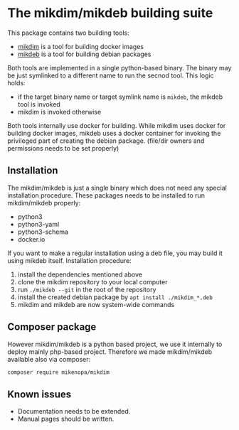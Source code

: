 # The mikdim/mikdeb building suite

This package contains two building tools:

* [mikdim](README.mikdim.md) is a tool for building docker images
* [mikdeb](README.mikdeb.md) is a tool for building debian packages

Both tools are implemented in a single python-based binary. The binary may be just symlinked to a different name to run the secnod tool. This logic holds:

* if the target binary name or target symlink name is `mikdeb`, the mikdeb tool is invoked
* mikdim is invoked otherwise

Both tools internally use docker for building. While mikdim uses docker for building docker images, mikdeb uses a docker container for invoking the privileged
part of creating the debian package. (file/dir owners and permissions needs to be set properly)

## Installation

The mikdim/mikdeb is just a single binary which does not need any special installation procedure. These packages needs to be installed to run mikdim/mikdeb properly:

* python3
* python3-yaml
* python3-schema
* docker.io

If you want to make a regular installation using a deb file, you may build it using mikdeb itself. Installation procedure:

1. install the dependencies mentioned above
2. clone the mikdim repository to your local computer
3. run `./mikdeb --git` in the root of the repository
4. install the created debian package by `apt install ./mikdim_*.deb`
5. mikdim and mikdeb are now system-wide commands


## Composer package

However mikdim/mikdeb is a python based project, we use it internally to deploy mainly php-based project. Therefore we made mikdim/mikdeb available also via composer:

```bash
composer require mikenopa/mikdim
```

## Known issues

* Documentation needs to be extended.
* Manual pages should be written.

